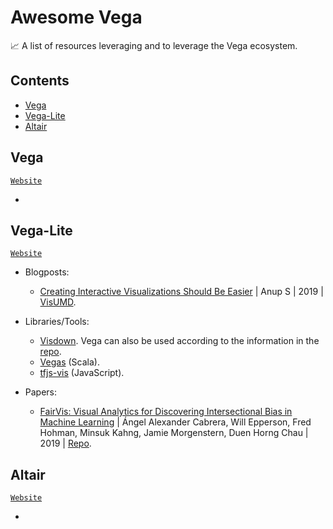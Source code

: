 # Awesome Vega

:chart_with_upwards_trend: A list of resources leveraging and to leverage the Vega ecosystem.

## Contents

- [Vega](#vega)
- [Vega-Lite](#vega-lite)
- [Altair](#altair)

## Vega

[`Website`](https://vega.github.io/vega/)

-

## Vega-Lite

[`Website`](https://vega.github.io/vega-lite/)

- Blogposts:

  - [Creating Interactive Visualizations Should Be Easier](https://medium.com/visumd/creating-interactive-visualizations-should-be-easier-137212ef1fb1) | Anup S | 2019 | [VisUMD](https://medium.com/visumd).

- Libraries/Tools:

  - [Visdown](https://visdown.com/). Vega can also be used according to the information in the [repo](https://github.com/amitkaps/visdown).
  - [Vegas](https://www.vegas-viz.org/) (Scala).
  - [tfjs-vis](https://js.tensorflow.org/api_vis/latest/) (JavaScript).

- Papers:
  - [FairVis: Visual Analytics for Discovering Intersectional Bias in Machine Learning](https://arxiv.org/abs/1904.05419) | Ángel Alexander Cabrera, Will Epperson, Fred Hohman, Minsuk Kahng, Jamie Morgenstern, Duen Horng Chau | 2019 | [Repo](https://github.com/poloclub/FairVis).

## Altair

[`Website`](https://altair-viz.github.io/)

-
